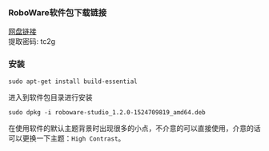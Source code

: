 ### RoboWare软件包下载链接


[网盘链接](https://pan.baidu.com/s/1kUM6jeqxtBbtXQlZeXemEA)  
提取密码: tc2g

### 安装
```shell
sudo apt-get install build-essential
```

进入到软件包目录进行安装
```shell
sudo dpkg -i roboware-studio_1.2.0-1524709819_amd64.deb
```


在使用软件的默认主题背景时出现很多的小点，不介意的可以直接使用，介意的话可以更换一下主题：`High Contrast`。